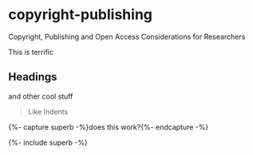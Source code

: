 # copyright-publishing
Copyright, Publishing and Open Access Considerations for Researchers


This is terrific 

## Headings

and other cool stuff
> Like
> Indents

{%- capture superb -%}does this work?{%- endcapture -%}

{%- include superb -%}